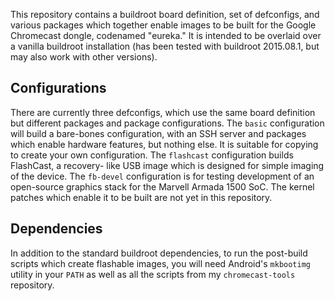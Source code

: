 This repository contains a buildroot board definition, set of defconfigs, and
various packages which together enable images to be built for the Google
Chromecast dongle, codenamed "eureka." It is intended to be overlaid over a
vanilla buildroot installation (has been tested with buildroot 2015.08.1, but
may also work with other versions).

Configurations
--------------

There are currently three defconfigs, which use the same board definition but
different packages and package configurations. The `basic` configuration will
build a bare-bones configuration, with an SSH server and packages which enable
hardware features, but nothing else. It is suitable for copying to create your
own configuration. The `flashcast` configuration builds FlashCast, a recovery-
like USB image which is designed for simple imaging of the device. The `fb-devel`
configuration is for testing development of an open-source graphics stack for
the Marvell Armada 1500 SoC. The kernel patches which enable it to be built are
not yet in this repository.

Dependencies
------------

In addition to the standard buildroot dependencies, to run the post-build
scripts which create flashable images, you will need Android's `mkbootimg`
utility in your `PATH` as well as all the scripts from my `chromecast-tools`
repository.
